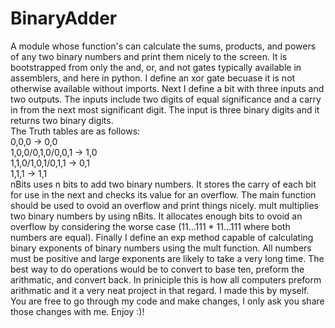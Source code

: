 # BinaryAdder
A module whose function's can calculate the sums, products, and powers of any two binary numbers and print them nicely to the screen. 
It is bootstrapped from only the and, or, and not gates typically available in assemblers, and here in python. 
I define an xor gate becuase it is not otherwise available without imports. 
Next I define a bit with three inputs and two outputs. The inputs include two digits of equal significance and a carry in from the next most significant digit. 
The input is three binary digits and it returns two binary digits.   
The Truth tables are as follows:   
0,0,0 -> 0,0   
1,0,0/0,1,0/0,0,1 -> 1,0   
1,1,0/1,0,1/0,1,1 -> 0,1   
1,1,1 -> 1,1   
nBits uses n bits to add two binary numbers. It stores the carry of each bit for use in the next and checks its value for an overflow. 
The main function should be used to ovoid an overflow and print things nicely. 
mult multiplies two binary numbers by using nBits. It allocates enough bits to ovoid an overflow by considering the worse case (11...111 * 11...111 where both numbers are equal). 
Finally I define an exp method capable of calculating binary exponents of binary numbers using the mult function.
All numbers must be positive and large exponents are likely to take a very long time. The best way to do operations would be to convert to base ten, preform the arithmatic, and convert back. In priniciple this is how all computers preform arithmatic and it a very neat project in that regard. 
I made this by myself. You are free to go through my code and make changes, I only ask you share those changes with me. Enjoy :)!
